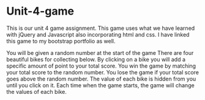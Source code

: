 # Unit-4-game
This is our unit 4 game assignment. 
This game uses what we have learned with jQuery and Javascript also incorporating html and css.
I have linked this game to my bootstrap portfolio as well.

You will be given a random number at the start of the game 
There are four beautiful bikes for collecting below. By clicking on a bike you will add a specific amount of point to your total score. 
You win the game by matching your total score to the random number. You lose the game if your total score goes above the random number. 
The value of each bike is hidden from you until you click on it. 
Each time when the game starts, the game will change the values of each bike.
